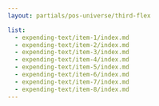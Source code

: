 ```yaml
---
layout: partials/pos-universe/third-flex

list:
  - expending-text/item-1/index.md
  - expending-text/item-2/index.md
  - expending-text/item-3/index.md
  - expending-text/item-4/index.md
  - expending-text/item-5/index.md
  - expending-text/item-6/index.md
  - expending-text/item-7/index.md
  - expending-text/item-8/index.md
---
```

